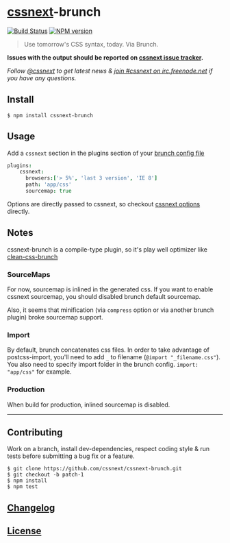 # [cssnext](http://https://github.com/cssnext/cssnext)-brunch

[![Build Status](http://img.shields.io/travis/cssnext/cssnext-brunch.svg)](https://travis-ci.org/cssnext/cssnext-brunch)
[![NPM version](http://img.shields.io/npm/v/cssnext-brunch.svg)](https://www.npmjs.org/package/cssnext-brunch)

> Use tomorrow's CSS syntax, today. Via Brunch.

**Issues with the output should be reported on [cssnext issue tracker](https://github.com/cssnext/cssnext/issues).**

_Follow [@cssnext](https://twitter.com/cssnext) to get latest news & [join #cssnext on irc.freenode.net](irc://irc.freenode.net/cssnext) if you have any questions._

## Install

    $ npm install cssnext-brunch

## Usage

Add a `cssnext` section in the plugins section of your [brunch config file](https://github.com/brunch/brunch/blob/stable/docs/config.md)

```coffeescript
plugins:
    cssnext:
      browsers:['> 5%', 'last 3 version', 'IE 8']
      path: 'app/css'
      sourcemap: true
```

Options are directly passed to cssnext, so checkout [cssnext options](https://github.com/cssnext/cssnext#nodejs-options) directly.

## Notes

cssnext-brunch is a compile-type plugin, so it's play well optimizer like [clean-css-brunch](https://github.com/brunch/clean-css-brunch)

### SourceMaps

For now, sourcemap is inlined in the generated css.
If you want to enable cssnext sourcemap, you should disabled brunch default sourcemap.

Also, it seems that minification (via `compress` option or via another brunch plugin) broke sourcemap support.

### Import

By default, brunch concatenates css files. In order to  take advantage of postcss-import, you'll need to add `_` to filename (`@import "_filename.css"`).
You also need to specify import folder in the brunch config.
`import: "app/css"` for example.

###  Production

When build for production, inlined sourcemap is disabled.

---

## Contributing

Work on a branch, install dev-dependencies, respect coding style & run tests before submitting a bug fix or a feature.

    $ git clone https://github.com/cssnext/cssnext-brunch.git
    $ git checkout -b patch-1
    $ npm install
    $ npm test

## [Changelog](CHANGELOG.md)

## [License](LICENSE)
